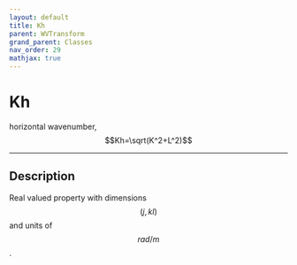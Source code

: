 ```yaml
---
layout: default
title: Kh
parent: WVTransform
grand_parent: Classes
nav_order: 29
mathjax: true
---
```


#  Kh

horizontal wavenumber, $$Kh=\sqrt(K^2+L^2)$$


---

## Description
Real valued property with dimensions $$(j,kl)$$ and units of $$rad/m$$.

